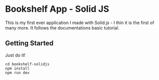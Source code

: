 # Bookshelf App - Solid JS

This is my first ever application I made with Solid.js - I thin it is the first of many more. It follows the documentations basic tutorial.

## Getting Started

Just do it! 

```
cd bookshelf-solidjs
npm install
npm run dev
```

